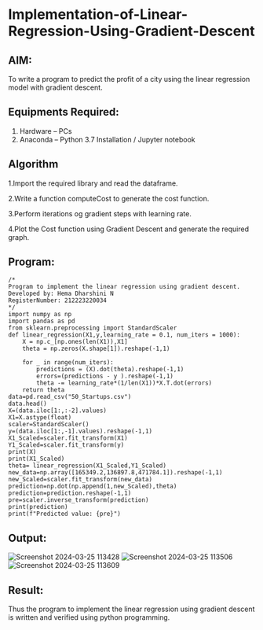 # Implementation-of-Linear-Regression-Using-Gradient-Descent

## AIM:
To write a program to predict the profit of a city using the linear regression model with gradient descent.

## Equipments Required:
1. Hardware – PCs
2. Anaconda – Python 3.7 Installation / Jupyter notebook

## Algorithm
1.Import the required library and read the dataframe.

2.Write a function computeCost to generate the cost function.

3.Perform iterations og gradient steps with learning rate.

4.Plot the Cost function using Gradient Descent and generate the required graph. 

## Program:
```
/*
Program to implement the linear regression using gradient descent.
Developed by: Hema Dharshini N
RegisterNumber: 212223220034 
*/
import numpy as np
import pandas as pd
from sklearn.preprocessing import StandardScaler
def linear_regression(X1,y,learning_rate = 0.1, num_iters = 1000):
    X = np.c_[np.ones(len(X1)),X1]
    theta = np.zeros(X.shape[1]).reshape(-1,1)
    
    for _ in range(num_iters):
        predictions = (X).dot(theta).reshape(-1,1)
        errors=(predictions - y ).reshape(-1,1)
        theta -= learning_rate*(1/len(X1))*X.T.dot(errors)
    return theta
data=pd.read_csv("50_Startups.csv")
data.head()
X=(data.iloc[1:,:-2].values)
X1=X.astype(float)
scaler=StandardScaler()
y=(data.iloc[1:,-1].values).reshape(-1,1)
X1_Scaled=scaler.fit_transform(X1)
Y1_Scaled=scaler.fit_transform(y)
print(X)
print(X1_Scaled)
theta= linear_regression(X1_Scaled,Y1_Scaled)
new_data=np.array([165349.2,136897.8,471784.1]).reshape(-1,1)
new_Scaled=scaler.fit_transform(new_data)
prediction=np.dot(np.append(1,new_Scaled),theta)
prediction=prediction.reshape(-1,1)
pre=scaler.inverse_transform(prediction)
print(prediction)
print(f"Predicted value: {pre}")

```

## Output:

![Screenshot 2024-03-25 113428](https://github.com/hema-dharshini5/Implementation-of-Linear-Regression-Using-Gradient-Descent/assets/147117728/bb90151f-89d9-47b2-831d-b0b97453b3bb)
![Screenshot 2024-03-25 113506](https://github.com/hema-dharshini5/Implementation-of-Linear-Regression-Using-Gradient-Descent/assets/147117728/a8efedff-9882-428e-b08b-436e9ca815fb)
![Screenshot 2024-03-25 113609](https://github.com/hema-dharshini5/Implementation-of-Linear-Regression-Using-Gradient-Descent/assets/147117728/aaa528c5-65ee-4bfc-85a3-d273fad084ca)





## Result:
Thus the program to implement the linear regression using gradient descent is written and verified using python programming.
